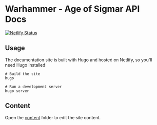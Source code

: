 # Warhammer - Age of Sigmar API Docs

[![Netlify Status](https://api.netlify.com/api/v1/badges/38b74280-3bc6-4129-8f3f-84ebc0343a25/deploy-status)](https://app.netlify.com/sites/vibrant-knuth-46e4e7/deploys)

## Usage

The documentation site is built with Hugo and hosted on Netlify, so you'll need Hugo installed

```shell
# Build the site
hugo

# Run a development server
hugo server
```

## Content

Open the [content](./content) folder to edit the site content.
